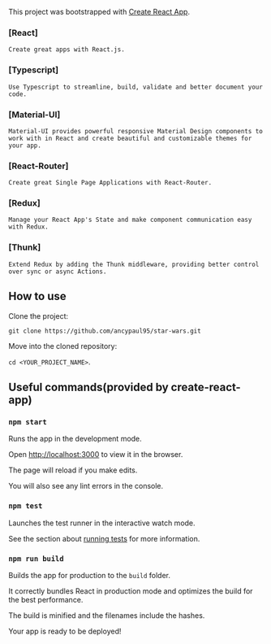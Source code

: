 This project was bootstrapped with [Create React App](https://github.com/facebook/create-react-app).

### [React]

    Create great apps with React.js.

### [Typescript]

    Use Typescript to streamline, build, validate and better document your code.

### [Material-UI]

    Material-UI provides powerful responsive Material Design components to work with in React and create beautiful and customizable themes for your app.

### [React-Router]

    Create great Single Page Applications with React-Router.

### [Redux]

    Manage your React App's State and make component communication easy with Redux.

### [Thunk]

    Extend Redux by adding the Thunk middleware, providing better control over sync or async Actions.

## How to use

Clone the project:

`git clone https://github.com/ancypaul95/star-wars.git`

Move into the cloned repository:

`cd <YOUR_PROJECT_NAME>`.

## Useful commands(provided by create-react-app)

### `npm start`

Runs the app in the development mode.<br  />

Open [http://localhost:3000](http://localhost:3000) to view it in the browser.

The page will reload if you make edits.<br  />

You will also see any lint errors in the console.

### `npm test`

Launches the test runner in the interactive watch mode.<br  />

See the section about [running tests](https://facebook.github.io/create-react-app/docs/running-tests) for more information.

### `npm run build`

Builds the app for production to the `build` folder.<br  />

It correctly bundles React in production mode and optimizes the build for the best performance.

The build is minified and the filenames include the hashes.<br  />

Your app is ready to be deployed!
